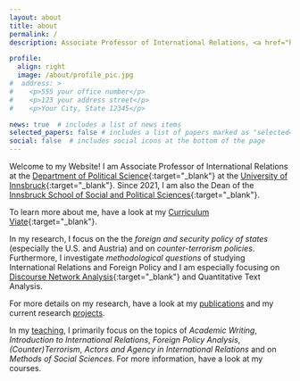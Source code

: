 ```yaml
---
layout: about
title: about
permalink: /
description: Associate Professor of International Relations, <a href="https://www.uibk.ac.at/">University of Innsbruck</a>.

profile:
  align: right
  image: /about/profile_pic.jpg
#  address: >
#    <p>555 your office number</p>
#    <p>123 your address street</p>
#    <p>Your City, State 12345</p>

news: true  # includes a list of news items
selected_papers: false # includes a list of papers marked as "selected={true}"
social: false  # includes social icons at the bottom of the page
---
```


Welcome to my Website! I am Associate Professor of International Relations at the [Department of Political Science](https://www.uibk.ac.at/politikwissenschaft/){:target="\_blank"} at the [University of Innsbruck](https://www.uibk.ac.at/){:target="\_blank"}. Since 2021, I am also the Dean of the [Innsbruck School of Social and Political Sciences](https://www.uibk.ac.at/fakultaeten/social-and-political-sciences/){:target="\_blank"}.

To learn more about me, have a look at my [Curriculum Viate](https://drive.google.com/file/d/1nNnbLR7fQZKCrP_1imjyb-tGEBSWbaWd/view?usp=sharing){:target="\_blank"}.

In my research, I focus on the the *foreign and security policy of states* (especially the U.S. and Austria) and on *counter-terrorism policies*. Furthermore, I investigate *methodological questions* of studying International Relations and Foreign Policy and I am especially focusing on [Discourse Network Analysis](https://github.com/leifeld/dna){:target="\_blank"} and Quantitative Text Analysis.

For more details on my research, have a look at my [publications](/publications/) and my current research [projects](/projects/).

In my [teaching](/teaching/), I primarily focus on the topics of *Academic Writing*, *Introduction to International Relations*, *Foreign Policy Analysis*, *(Counter)Terrorism*, *Actors and Agency in International Relations* and on *Methods of Social Sciences*. For more information, have a look at my courses.